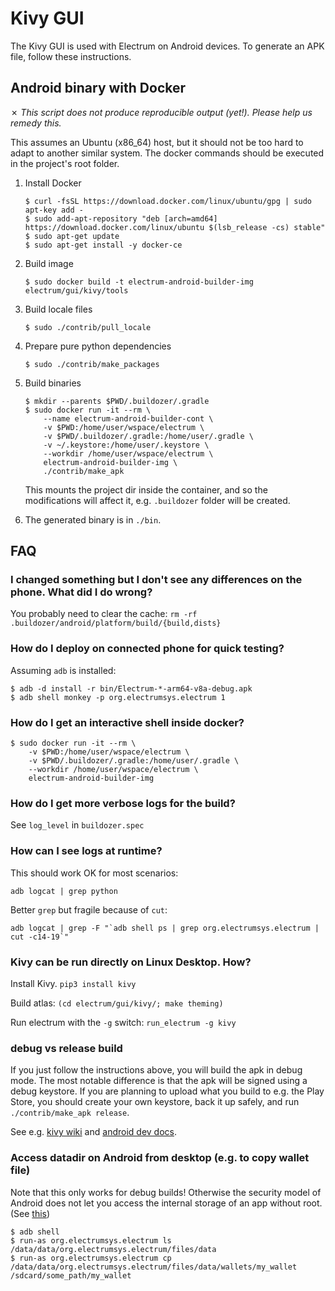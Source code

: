 # Kivy GUI

The Kivy GUI is used with Electrum on Android devices.
To generate an APK file, follow these instructions.

## Android binary with Docker

✗ _This script does not produce reproducible output (yet!).
   Please help us remedy this._

This assumes an Ubuntu (x86_64) host, but it should not be too hard to adapt to another
similar system. The docker commands should be executed in the project's root
folder.

1. Install Docker

    ```
    $ curl -fsSL https://download.docker.com/linux/ubuntu/gpg | sudo apt-key add -
    $ sudo add-apt-repository "deb [arch=amd64] https://download.docker.com/linux/ubuntu $(lsb_release -cs) stable"
    $ sudo apt-get update
    $ sudo apt-get install -y docker-ce
    ```

2. Build image

    ```
    $ sudo docker build -t electrum-android-builder-img electrum/gui/kivy/tools
    ```

3. Build locale files

    ```
    $ sudo ./contrib/pull_locale
    ```

4. Prepare pure python dependencies

    ```
    $ sudo ./contrib/make_packages
    ```

5. Build binaries

    ```
    $ mkdir --parents $PWD/.buildozer/.gradle
    $ sudo docker run -it --rm \
        --name electrum-android-builder-cont \
        -v $PWD:/home/user/wspace/electrum \
        -v $PWD/.buildozer/.gradle:/home/user/.gradle \
        -v ~/.keystore:/home/user/.keystore \
        --workdir /home/user/wspace/electrum \
        electrum-android-builder-img \
        ./contrib/make_apk
    ```
    This mounts the project dir inside the container,
    and so the modifications will affect it, e.g. `.buildozer` folder
    will be created.

5. The generated binary is in `./bin`.



## FAQ

### I changed something but I don't see any differences on the phone. What did I do wrong?
You probably need to clear the cache: `rm -rf .buildozer/android/platform/build/{build,dists}`


### How do I deploy on connected phone for quick testing?
Assuming `adb` is installed:
```
$ adb -d install -r bin/Electrum-*-arm64-v8a-debug.apk
$ adb shell monkey -p org.electrumsys.electrum 1
```


### How do I get an interactive shell inside docker?
```
$ sudo docker run -it --rm \
    -v $PWD:/home/user/wspace/electrum \
    -v $PWD/.buildozer/.gradle:/home/user/.gradle \
    --workdir /home/user/wspace/electrum \
    electrum-android-builder-img
```


### How do I get more verbose logs for the build?
See `log_level` in `buildozer.spec`


### How can I see logs at runtime?
This should work OK for most scenarios:
```
adb logcat | grep python
```
Better `grep` but fragile because of `cut`:
```
adb logcat | grep -F "`adb shell ps | grep org.electrumsys.electrum | cut -c14-19`"
```


### Kivy can be run directly on Linux Desktop. How?
Install Kivy.
`pip3 install kivy`

Build atlas: `(cd electrum/gui/kivy/; make theming)`

Run electrum with the `-g` switch: `run_electrum -g kivy`

### debug vs release build
If you just follow the instructions above, you will build the apk
in debug mode. The most notable difference is that the apk will be
signed using a debug keystore. If you are planning to upload
what you build to e.g. the Play Store, you should create your own
keystore, back it up safely, and run `./contrib/make_apk release`.

See e.g. [kivy wiki](https://github.com/kivy/kivy/wiki/Creating-a-Release-APK)
and [android dev docs](https://developer.android.com/studio/build/building-cmdline#sign_cmdline).

### Access datadir on Android from desktop (e.g. to copy wallet file)
Note that this only works for debug builds! Otherwise the security model
of Android does not let you access the internal storage of an app without root.
(See [this](https://stackoverflow.com/q/9017073))
```
$ adb shell
$ run-as org.electrumsys.electrum ls /data/data/org.electrumsys.electrum/files/data
$ run-as org.electrumsys.electrum cp /data/data/org.electrumsys.electrum/files/data/wallets/my_wallet /sdcard/some_path/my_wallet
```
